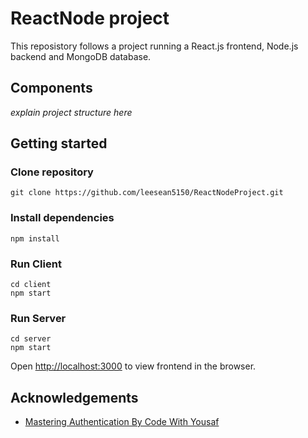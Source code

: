 # ReactNode project
This reposistory follows a project running a React.js frontend, Node.js backend and MongoDB database.

## Components
*explain project structure here*

## Getting started

### Clone repository

```shell
git clone https://github.com/leesean5150/ReactNodeProject.git
```

### Install dependencies

```shell
npm install
```

### Run Client

```shell
cd client
npm start
```

### Run Server

```shell
cd server
npm start
```

Open [http://localhost:3000](http://localhost:3000) to view frontend in the browser.


## Acknowledgements

 - [Mastering Authentication By Code With Yousaf](https://www.youtube.com/watch?v=a0OteSViYpg&t=5s)